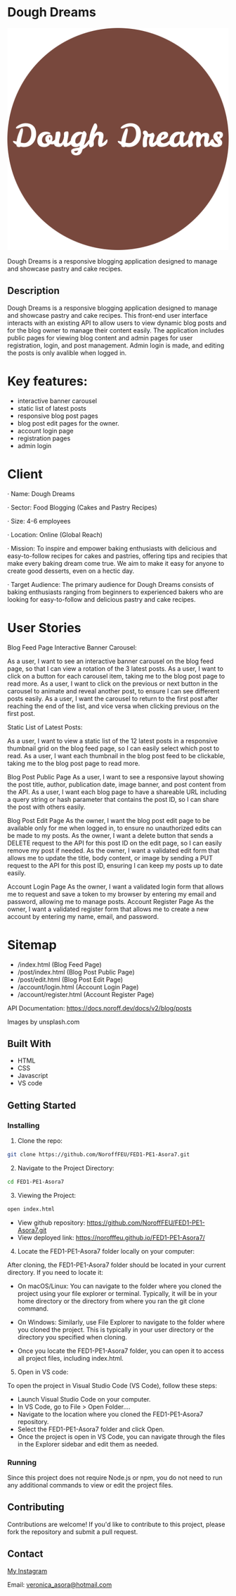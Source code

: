 
# Dough Dreams

![Dough Dreams Logo](https://raw.githubusercontent.com/NoroffFEU/FED1-PE1-Asora7/main/favicon/android-chrome-512x512.png)

Dough Dreams is a responsive blogging application designed to manage and showcase pastry and cake recipes.

## Description

Dough Dreams is a responsive blogging application designed to manage and showcase pastry and cake recipes. This front-end user interface interacts with an existing API to allow users to view dynamic blog posts and for the blog owner to manage their content easily. The application includes public pages for viewing blog content and admin pages for user registration, login, and post management. Admin login is made, and editing the posts is only avalible when logged in.

# Key features:

- interactive banner carousel
- static list of latest posts
- responsive blog post pages
- blog post edit pages for the owner. 
- account login page
- registration pages
- admin login


# Client


· Name: Dough Dreams

· Sector: Food Blogging (Cakes and Pastry Recipes)

· Size: 4-6 employees

· Location: Online (Global Reach)

· Mission: To inspire and empower baking enthusiasts with delicious and easy-to-follow recipes for cakes and pastries, offering tips and recipies that make every baking dream come true. We aim to make it easy for anyone to create good desserts, even on a hectic day.

· Target Audience: The primary audience for Dough Dreams consists of baking enthusiasts ranging from beginners to experienced bakers who are looking for easy-to-follow and delicious pastry and cake recipes. 



# User Stories

Blog Feed Page
Interactive Banner Carousel:

As a user, I want to see an interactive banner carousel on the blog feed page, so that I can view a rotation of the 3 latest posts.
As a user, I want to click on a button for each carousel item, taking me to the blog post page to read more.
As a user, I want to click on the previous or next button in the carousel to animate and reveal another post, to ensure I can see different posts easily.
As a user, I want the carousel to return to the first post after reaching the end of the list, and vice versa when clicking previous on the first post.

Static List of Latest Posts:

As a user, I want to view a static list of the 12 latest posts in a responsive thumbnail grid on the blog feed page, so I can easily select which post to read.
As a user, I want each thumbnail in the blog post feed to be clickable, taking me to the blog post page to read more.

Blog Post Public Page
As a user, I want to see a responsive layout showing the post title, author, publication date, image banner, and post content from the API.
As a user, I want each blog page to have a shareable URL including a query string or hash parameter that contains the post ID, so I can share the post with others easily.

Blog Post Edit Page
As the owner, I want the blog post edit page to be available only for me when logged in, to ensure no unauthorized edits can be made to my posts.
As the owner, I want a delete button that sends a DELETE request to the API for this post ID on the edit page, so I can easily remove my post if needed.
As the owner, I want a validated edit form that allows me to update the title, body content, or image by sending a PUT request to the API for this post ID, ensuring I can keep my posts up to date easily.

Account Login Page
As the owner, I want a validated login form that allows me to request and save a token to my browser by entering my email and password, allowing me to manage posts.
Account Register Page
As the owner, I want a validated register form that allows me to create a new account by entering my name, email, and password.



# Sitemap

- /index.html (Blog Feed Page)
- /post/index.html (Blog Post Public Page)
- /post/edit.html (Blog Post Edit Page)
- /account/login.html (Account Login Page)
- /account/register.html (Account Register Page)


API Documentation: https://docs.noroff.dev/docs/v2/blog/posts

Images by unsplash.com



## Built With

- HTML
- CSS
- Javascript
- VS code


## Getting Started

### Installing


1. Clone the repo:

```bash
git clone https://github.com/NoroffFEU/FED1-PE1-Asora7.git
```

2. Navigate to the Project Directory:
   
```bash
cd FED1-PE1-Asora7
```


3. Viewing the Project:

```bash
open index.html
```

- View github repository: https://github.com/NoroffFEU/FED1-PE1-Asora7.git
- View deployed link: https://norofffeu.github.io/FED1-PE1-Asora7/


4. Locate the FED1-PE1-Asora7 folder locally on your computer:

After cloning, the FED1-PE1-Asora7 folder should be located in your current directory. If you need to locate it:

- On macOS/Linux: You can navigate to the folder where you cloned the project using your file explorer or terminal. Typically, it will be in your home directory or the directory from where you ran the git clone command.
  
- On Windows: Similarly, use File Explorer to navigate to the folder where you cloned the project. This is typically in your user directory or the directory you specified when cloning.
  
- Once you locate the FED1-PE1-Asora7 folder, you can open it to access all project files, including index.html.


5. Open in VS code:

To open the project in Visual Studio Code (VS Code), follow these steps:

- Launch Visual Studio Code on your computer.
- In VS Code, go to File > Open Folder....
- Navigate to the location where you cloned the FED1-PE1-Asora7 repository.
- Select the FED1-PE1-Asora7 folder and click Open.
- Once the project is open in VS Code, you can navigate through the files in the Explorer sidebar and edit them as needed.
   

### Running

Since this project does not require Node.js or npm, you do not need to run any additional commands to view or edit the project files.


## Contributing

Contributions are welcome! If you'd like to contribute to this project, please fork the repository and submit a pull request.


## Contact

[My Instagram](www.instagram.com/veronicaasora)

Email: veronica_asora@hotmail.com















